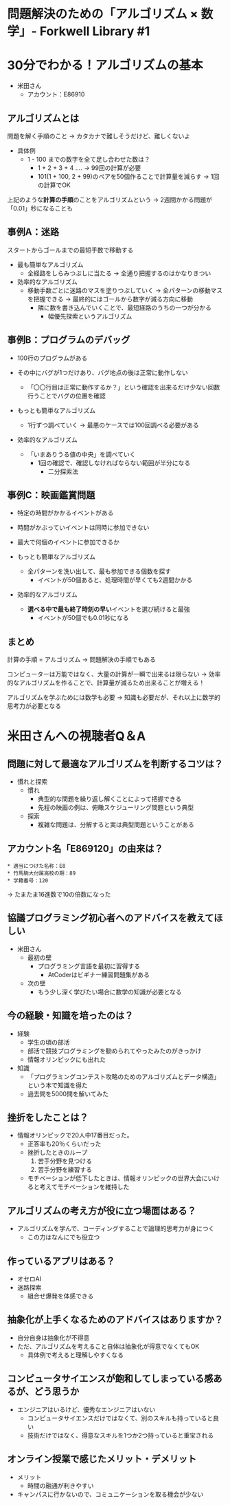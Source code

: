 # 問題解決のための「アルゴリズム × 数学」- Forkwell Library #1

# 30分でわかる！アルゴリズムの基本
* 米田さん
  * アカウント：E86910

## アルゴリズムとは
問題を解く手順のこと
-> カタカナで難しそうだけど、難しくないよ
* 具体例
  * 1 - 100 までの数字を全て足し合わせた数は？
    * 1 + 2 + 3 + 4 .... -> 99回の計算が必要
    * 101(1 + 100, 2 + 99)のペアを50個作ることで計算量を減らす -> 1回の計算でOK

上記のような**計算の手順**のことをアルゴリズムという
-> 2週間かかる問題が「0.01」秒になることも

## 事例A：迷路
スタートからゴールまでの最短手数で移動する

* 最も簡単なアルゴリズム
  * 全経路をしらみつぶしに当たる -> 全通り把握するのはかなりきつい
* 効率的なアルゴリズム
  * 移動手数ごとに迷路のマスを塗りつぶしていく -> 全パターンの移動マスを把握できる -> 最終的にはゴールから数字が減る方向に移動
    * 隣に数を書き込んでいくことで、最短経路のうちの一つが分かる
      * 幅優先探索というアルゴリズム

## 事例B：プログラムのデバッグ
* 100行のプログラムがある
* その中にバグが1つだけあり、バグ地点の後は正常に動作しない
  * 「〇〇行目は正常に動作するか？」という確認を出来るだけ少ない回数行うことでバグの位置を確認

* もっとも簡単なアルゴリズム
  * 1行ずつ調べていく -> 最悪のケースでは100回調べる必要がある
* 効率的なアルゴリズム
  * 「いまありうる値の中央」を調べていく
    * 1回の確認で、確認しなければならない範囲が半分になる
      * 二分探索法

## 事例C：映画鑑賞問題
* 特定の時間がかかるイベントがある
* 時間がかぶっていイベントは同時に参加できない
* 最大で何個のイベントに参加できるか

* もっとも簡単なアルゴリズム
  * 全パターンを洗い出して、最も参加できる個数を探す
    * イベントが50個あると、処理時間が早くても2週間かかる
* 効率的なアルゴリズム
  * **選べる中で最も終了時刻の早い**イベントを選び続けると最強
    * イベントが50個でも0.01秒になる

## まとめ
計算の手順 = アルゴリズム
-> 問題解決の手順でもある

コンピューターは万能ではなく、大量の計算が一瞬で出来るは限らない
-> 効率的なアルゴリズムを作ることで、計算量が減るため出来ることが増える！

アルゴリズムを学ぶためには数学も必要
-> 知識も必要だが、それ以上に数学的思考力が必要となる

# 米田さんへの視聴者Q＆A

## 問題に対して最適なアルゴリズムを判断するコツは？
* 慣れと探索
  * 慣れ
    * 典型的な問題を繰り返し解くことによって把握できる
    * 先程の映画の例は、俯瞰スケジューリング問題という典型
  * 探索
    * 複雑な問題は、分解すると実は典型問題ということがある

## アカウント名「E869120」の由来は？
    * 適当につけた名称：E8
    * 竹馬駒大付属高校の期：89
    * 学籍番号：120

-> たまたま16進数で10の倍数になった

## 協議プログラミング初心者へのアドバイスを教えてほしい
* 米田さん
  * 最初の壁
    * プログラミング言語を最初に習得する
      * AtCoderはビギナー練習問題集がある
  * 次の壁
    * もう少し深く学びたい場合に数学の知識が必要となる

## 今の経験・知識を培ったのは？
* 経験
  * 学生の頃の部活
  * 部活で競技プログラミングを勧められてやったみたのがきっかけ
  * 情報オリンピックにも出れた
* 知識
  * 「プログラミングコンテスト攻略のためのアルゴリズムとデータ構造」という本で知識を得た
  * 過去問を5000問を解いてみた

## 挫折をしたことは？
* 情報オリンピックで20人中17番目だった。
  * 正答率も20％くらいだった
  * 挫折したときのループ
    1. 苦手分野を見つける
    2. 苦手分野を練習する
  * モチベーションが低下したときは、情報オリンピックの世界大会にいけると考えてモチベーションを維持した

## アルゴリズムの考え方が役に立つ場面はある？
* アルゴリズムを学んで、コーディングすることで論理的思考力が身につく
  * この力はなんにでも役立つ

## 作っているアプリはある？
* オセロAI
* 迷路探索
  * 組合せ爆発を体感できる

## 抽象化が上手くなるためのアドバイスはありますか？
* 自分自身は抽象化が不得意
* ただ、アルゴリズムを考えること自体は抽象化が得意でなくてもOK
  * 具体例で考えると理解しやすくなる

## コンピュータサイエンスが飽和してしまっている感あるが、どう思うか
* エンジニアはいるけど、優秀なエンジニアはいない
  * コンピュータサイエンスだけではなくて、別のスキルも持っていると良い
  * 技術だけではなく、得意なスキルを1つか2つ持っていると重宝される

## オンライン授業で感じたメリット・デメリット
* メリット
  * 時間の融通が利きやすい
* キャンパスに行かないので、コミュニケーションを取る機会が少ない
